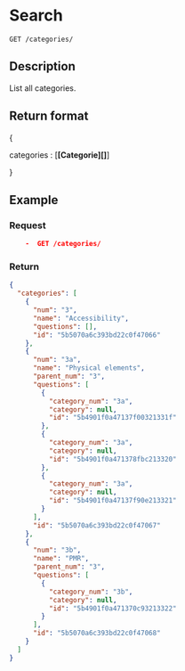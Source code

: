 # Search

    GET /categories/

## Description

List all categories.

## Return format

{

categories : [**[Categorie][]**]

}

## Example

### **Request**

```JSON
    -  GET /categories/
```

### **Return**

```JSON
{
  "categories": [
    {
      "num": "3",
      "name": "Accessibility",
      "questions": [],
      "id": "5b5070a6c393bd22c0f47066"
    },
    {
      "num": "3a",
      "name": "Physical elements",
      "parent_num": "3",
      "questions": [
        {
          "category_num": "3a",
          "category": null,
          "id": "5b4901f0a47137f00321331f"
        },
        {
          "category_num": "3a",
          "category": null,
          "id": "5b4901f0a471378fbc213320"
        },
        {
          "category_num": "3a",
          "category": null,
          "id": "5b4901f0a47137f90e213321"
        }
      ],
      "id": "5b5070a6c393bd22c0f47067"
    },
    {
      "num": "3b",
      "name": "PMR",
      "parent_num": "3",
      "questions": [
        {
          "category_num": "3b",
          "category": null,
          "id": "5b4901f0a471370c93213322"
        }
      ],
      "id": "5b5070a6c393bd22c0f47068"
    }
  ]
}
```

[category]: ../../formats.md#category-format
